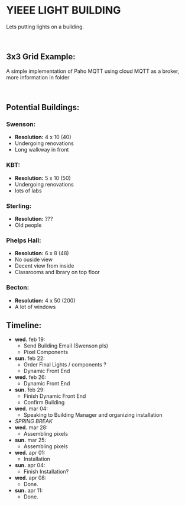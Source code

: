 # YIEEE LIGHT BUILDING 
Lets putting lights on a building.

<br/>

## 3x3 Grid Example:
A simple implementation of Paho MQTT using cloud MQTT as a broker, more information in folder

<br/>

## Potential Buildings:

### Swenson:
  - **Resolution:** 4 x 10 (40)
  - Undergoing renovations
  - Long walkway in front
  
### KBT:
  - **Resolution:** 5 x 10 (50)
  - Undergoing renovations
  - lots of labs


### Sterling:
  - **Resolution:** ???
  - Old people


### Phelps Hall:
  - **Resolution:** 6 x 8 (48)
  - No ouside view
  - Decent view from inside
  - Classrooms and lbrary on top floor

### Becton:
  - **Resolution:** 4 x 50 (200)
  - A lot of windows
  
## Timeline:
* **wed.** feb 19:
    * Send Building Email (Swenson pls)
    * Pixel Components
* **sun.** feb 22:
    * Order Final Lights / components ?
    * Dynamic Front End
* **wed.** feb 26:
    * Dynamic Front End
* **sun.** feb 29:
    * Finish Dynamic Front End
    * Confirm Building
* **wed.** mar 04:
    * Speaking to Building Manager and organizing installation
* *SPRING BREAK*
* **wed.** mar 28:
    * Assembling pixels
* **sun.** mar 25:
    * Assembling pixels
* **wed.** apr 01:
    * Installation
* **sun.** apr 04:
    * Finish Installation?
* **wed.** apr 08:
    * Done.
* **sun.** apr 11:
    * Done.
